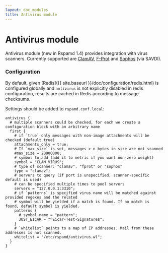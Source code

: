 ```yaml
---
layout: doc_modules
title: Antivirus module
---
```


# Antivirus module

Antivirus module (new in Rspamd 1.4) provides integration with virus scanners. Currently supported are [ClamAV](http://www.clamav.net), [F-Prot](http://www.f-prot.com/products/corporate_users/unix/linux/mailserver.html) and [Sophos](https://www.sophos.com/en-us/medialibrary/PDFs/partners/sophossavdidsna.pdf) (via SAVDI).

### Configuration

By default, given [Redis]({{ site.baseurl }}/doc/configuration/redis.html) is configured globally and `antivirus` is not explicitly disabled in redis configuration, results are cached in Redis according to message checksums.

Settings should be added to `rspamd.conf.local`:

~~~ucl
antivirus {
  # multiple scanners could be checked, for each we create a configuration block with an arbitrary name
  first {
    # if `true` only messages with non-image attachments will be checked (default true)
    attachments_only = true;
    # If `max_size` is set, messages > n bytes in size are not scanned
    #max_size = 20000000;
    # symbol to add (add it to metric if you want non-zero weight)
    symbol = "CLAM_VIRUS";
    # type of scanner: "clamav", "fprot" or "sophos"
    type = "clamav";
    # servers to query (if port is unspecified, scanner-specific default is used)
    # can be specified multiple times to pool servers
    servers = "127.0.0.1:3310";
    # if `patterns` is specified virus name will be matched against provided regexes and the related
    # symbol will be yielded if a match is found. If no match is found, default symbol is yielded.
    patterns {
      # symbol_name = "pattern";
      JUST_EICAR = "^Eicar-Test-Signature$";
    }
    # `whitelist` points to a map of IP addresses. Mail from these addresses is not scanned.
    whitelist = "/etc/rspamd/antivirus.wl";
  }
}
~~~
